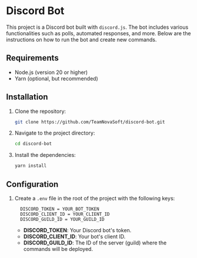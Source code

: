 # Discord Bot

This project is a Discord bot built with `discord.js`. The bot includes various functionalities such as polls, automated responses, and more. Below are the instructions on how to run the bot and create new commands.

## Requirements

- Node.js (version 20 or higher)
- Yarn (optional, but recommended)

## Installation

1. Clone the repository:
    ```bash
    git clone https://github.com/TeamNovaSoft/discord-bot.git
    ```

2. Navigate to the project directory:
    ```bash
    cd discord-bot
    ```

3. Install the dependencies:
    ```bash
    yarn install
    ```

## Configuration

1. Create a `.env` file in the root of the project with the following keys:
    ```
      DISCORD_TOKEN = YOUR_BOT_TOKEN
      DISCORD_CLIENT_ID = YOUR_CLIENT_ID
      DISCORD_GUILD_ID = YOUR_GUILD_ID
    ```

   - **DISCORD_TOKEN**: Your Discord bot's token.
   - **DISCORD_CLIENT_ID**: Your bot's client ID.
   - **DISCORD_GUILD_ID**: The ID of the server (guild) where the commands will be deployed.

